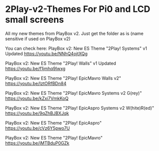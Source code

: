 # 2Play-v2-Themes For Pi0 and LCD small screens
All my new themes from PlayBox v2. Just get the folder as is (name sensitive if used on PlayBox v2)

You can check here:
PlayBox v2: New ES Theme "2Play! Systems" v1 Updated
https://youtu.be/NNhQ4ojtXQg

PlayBox v2: New ES Theme "2Play! Walls" v1 Updated
https://youtu.be/f1jmhq9Iwxg

PlayBox v2: New ES Theme "2Play! EpicMavro Walls v2" 
https://youtu.be/IztORfBDn84

PlayBox v2: New ES Theme "2Play! EpicMavro Systems v2 G(rey)"
https://youtu.be/kZxi7VmkKoQ

PlayBox v2: New ES Theme "2Play! EpicAspro Systems v2 W(hite)R(ed)"
https://youtu.be/9qZhBJBXJqk

PlayBox v2: New ES Theme "2Play! EpicAspro"
https://youtu.be/cVz6Y5pwo7U

PlayBox v2: New ES Theme "2Play! EpicMavro"
https://youtu.be/jMTBduP0GZk
